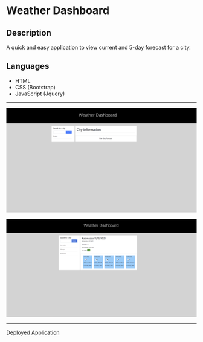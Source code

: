 # Weather Dashboard

## Description

A quick and easy application to view current and 5-day forecast for a city.

## Languages

- HTML
- CSS (Bootstrap)
- JavaScript (Jquery)

---

![Blank view](/assets/images/weather-dashboard1.png)

![Search Results](/assets/images/weather-dashboard2.png)

---

[Deployed Application](https://franskitzo.github.io/weather-dashboard/)

